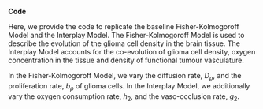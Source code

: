 **Code**

Here, we provide the code to replicate the baseline Fisher-Kolmogoroff Model and the Interplay Model.
The Fisher-Kolmogoroff Model is used to describe the evolution of the glioma cell density in the brain tissue.
The Interplay Model accounts for the co-evolution of glioma cell density, oxygen concentration in the tissue and density of functional tumour vasculature. 

In the Fisher-Kolmogoroff Model, we vary the diffusion rate, $D_\rho$, and the proliferation rate, $b_\rho$ of glioma cells.
In the Interplay Model, we additionally vary the oxygen consumption rate, $h_2$, and the vaso-occlusion rate, $g_2$.

